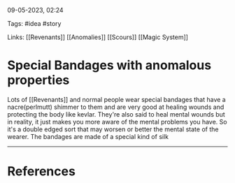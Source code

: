 09-05-2023, 02:24

Tags: #idea #story 

Links: [[Revenants]] [[Anomalies]] [[Scours]] [[Magic System]]

# Special Bandages with anomalous properties


Lots of [[Revenants]] and normal people wear special bandages that have a nacre(perlmutt) shimmer to them and are very good at healing wounds and protecting the body like kevlar. They're also said to heal mental wounds but in reality, it just makes you more aware of the mental problems you have. So it's a double edged sort that may worsen or better the mental state of the wearer. The bandages are made of a special kind of silk


---
# References